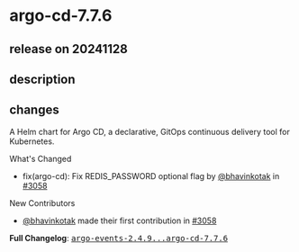 # argo-cd-7.7.6

## release on 20241128
## description
## changes
A Helm chart for Argo CD, a declarative, GitOps continuous delivery tool for Kubernetes.

What's Changed

* fix(argo-cd): Fix REDIS_PASSWORD optional flag by <a class="user-mention notranslate" data-hovercard-type="user" data-hovercard-url="/users/bhavinkotak/hovercard" data-octo-click="hovercard-link-click" data-octo-dimensions="link_type:self" href="https://github.com/bhavinkotak">@bhavinkotak</a> in <a class="issue-link js-issue-link" data-error-text="Failed to load title" data-id="2699776034" data-permission-text="Title is private" data-url="https://github.com/argoproj/argo-helm/issues/3058" data-hovercard-type="pull_request" data-hovercard-url="/argoproj/argo-helm/pull/3058/hovercard" href="https://github.com/argoproj/argo-helm/pull/3058">#3058</a>

New Contributors

* <a class="user-mention notranslate" data-hovercard-type="user" data-hovercard-url="/users/bhavinkotak/hovercard" data-octo-click="hovercard-link-click" data-octo-dimensions="link_type:self" href="https://github.com/bhavinkotak">@bhavinkotak</a> made their first contribution in <a class="issue-link js-issue-link" data-error-text="Failed to load title" data-id="2699776034" data-permission-text="Title is private" data-url="https://github.com/argoproj/argo-helm/issues/3058" data-hovercard-type="pull_request" data-hovercard-url="/argoproj/argo-helm/pull/3058/hovercard" href="https://github.com/argoproj/argo-helm/pull/3058">#3058</a>

<strong>Full Changelog</strong>: <a class="commit-link" href="https://github.com/argoproj/argo-helm/compare/argo-events-2.4.9...argo-cd-7.7.6"><tt>argo-events-2.4.9...argo-cd-7.7.6</tt></a>

